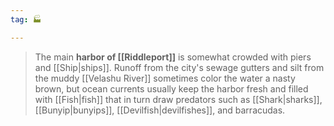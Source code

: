 ```yaml
---
tag: 🏭

---
```

> The main **harbor of [[Riddleport]]** is somewhat crowded with piers and [[Ship|ships]]. Runoff from the city's sewage gutters and silt from the muddy [[Velashu River]] sometimes color the water a nasty brown, but ocean currents usually keep the harbor fresh and filled with [[Fish|fish]] that in turn draw predators such as [[Shark|sharks]], [[Bunyip|bunyips]], [[Devilfish|devilfishes]], and barracudas.







